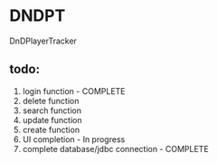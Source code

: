 # DNDPT
DnDPlayerTracker

todo:
---------------
1. login function - COMPLETE
2. delete function
3. search function
4. update function
5. create function
6. UI completion  - In progress
7. complete database/jdbc connection  - COMPLETE

